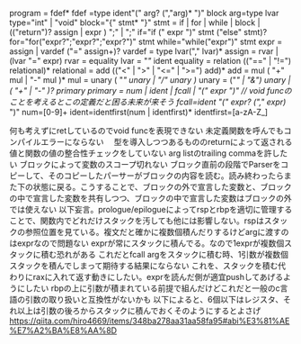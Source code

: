 program = fdef*
fdef =type ident"(" arg? (","arg)* ")" block
arg=type lvar
type="int" | "void"
block="{" stmt* "}"
stmt = if | for | while | block | (("return")? assign | expr ) ";" | ";"
if="if (" expr ")" stmt ("else" stmt)?
for="for("expr?";"expr?";"expr?")" stmt
while="while("expr")" stmt
expr = assign | vardef ("=" assign+)? <!-- vardefで定義した変数名は直後のassignで普通につかえる / forの3つ目のところは変数宣言できないが良しとする -->
vardef = type lvar("," lvar)*
assign = rvar | (lvar "=" expr)
rvar = equality
lvar = "*"* ident <!-- equalityのサブセットにする -->
equality =  relation (("==" | "!=") relational)*
relational = add (("<" | ">" | "<=" | ">=") add)*
add = mul ( "+" mul | "-" mul )*
mul  = unary ( "*" unary | "/" unary )*
unary = ("*" | "&") unary | ( "+" | "-" )? primary
primary = num | ident | fcall | "(" expr ")"  // void funcのことを考えるとこの定義だと困る未来が来そう
fcall=ident "(" expr? ("," expr)* ")"
num=[0-9]+
ident=identfirst(num | identfirst)*
identfirst=[a-zA-Z_]

何も考えずにretしているのでvoid funcを表現できない
未定義関数を呼んでもコンパイルエラーにならない　
型を導入しつつあるもののreturnによって返される値と関数の値の整合性チェックをしていない
arg listのtrailing commaを許したい
ブロックによって変数のスコープ切れない
  ブロック直前の段階でParserをコピーして、そのコピーしたパーサーがブロックの内容を読む。読み終わったらまた下の状態に戻る。こうすることで、ブロックの外で宣言した変数と、ブロックの中で宣言した変数を共有しつつ、ブロックの中で宣言した変数はブロックの外では使えない
以下妄言。prologue/epilogueによってrspとrbpを適切に管理することで、関数内でどれだけスタックを汚しても他には影響しない。rspはスタックの参照位置を見ている。複文だと確かに複数個積んだりするけどargに渡すのはexprなので問題ない
  exprが常にスタックに積んでる。なので1exprが複数個スタックに積む恐れがある
    これだとfcall argをスタックに積む時、1引数が複数個スタックを積んでしまって期待する結果にならない
    これを、スタックを積む代わりにraxに入れて返す動きにしたい。exprを読んだ側が適宜pushしてあげるようにしたい
rbpの上に引数が積まれている前提で組んだけどこれだと一般のc言語の引数の取り扱いと互換性がないかも
  以下によると、6個以下はレジスタ、それ以上は引数の後ろからスタックに積んでおくそのようにするとよさげ
  https://qiita.com/hiro4669/items/348ba278aa31aa58fa95#abi%E3%81%AE%E7%A2%BA%E8%AA%8D 